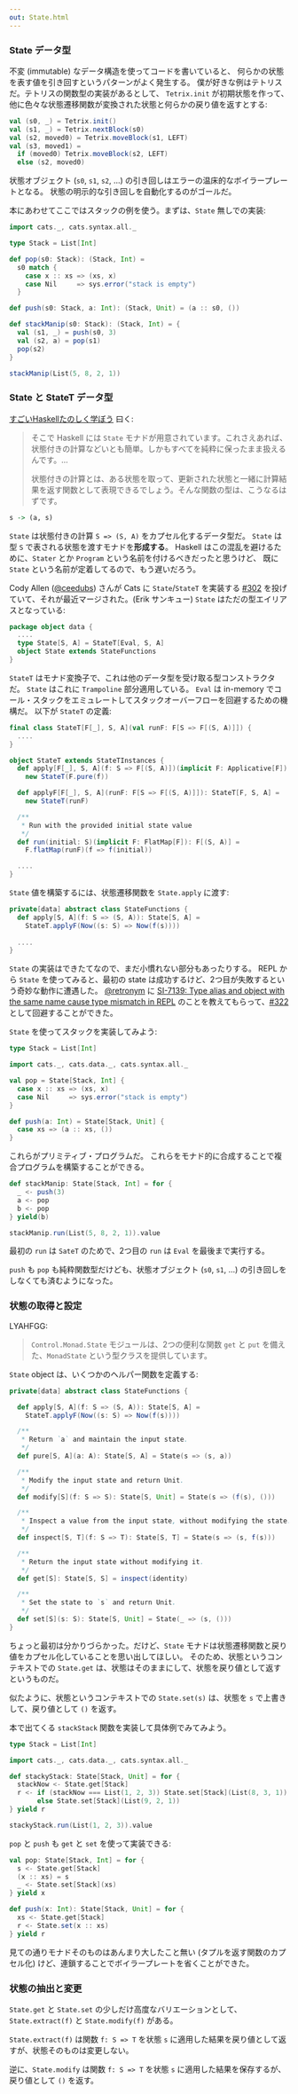 ```yaml
---
out: State.html
---
```


  [@ceedubs]: https://github.com/ceedubs
  [302]: https://github.com/typelevel/cats/pull/302
  [@retronym]: https://twitter.com/retronym
  [SI-7139]: https://issues.scala-lang.org/browse/SI-7139
  [322]: https://github.com/typelevel/cats/pull/322

### State データ型

不変 (immutable) なデータ構造を使ってコードを書いていると、
何らかの状態を表す値を引き回すというパターンがよく発生する。
僕が好きな例はテトリスだ。テトリスの関数型の実装があるとして、
`Tetrix.init` が初期状態を作って、他に色々な状態遷移関数が変換された状態と何らかの戻り値を返すとする:

```scala
val (s0, _) = Tetrix.init()
val (s1, _) = Tetrix.nextBlock(s0)
val (s2, moved0) = Tetrix.moveBlock(s1, LEFT)
val (s3, moved1) =
  if (moved0) Tetrix.moveBlock(s2, LEFT)
  else (s2, moved0)
```

状態オブジェクト (`s0`, `s1`, `s2`, ...) の引き回しはエラーの温床的なボイラープレートとなる。
状態の明示的な引き回しを自動化するのがゴールだ。

本にあわせてここではスタックの例を使う。まずは、`State` 無しでの実装:

```scala mdoc
import cats._, cats.syntax.all._

type Stack = List[Int]

def pop(s0: Stack): (Stack, Int) =
  s0 match {
    case x :: xs => (xs, x)
    case Nil     => sys.error("stack is empty")
  }

def push(s0: Stack, a: Int): (Stack, Unit) = (a :: s0, ())

def stackManip(s0: Stack): (Stack, Int) = {
  val (s1, _) = push(s0, 3)
  val (s2, a) = pop(s1)
  pop(s2)
}

stackManip(List(5, 8, 2, 1))
```

### State と StateT データ型


[すごいHaskellたのしく学ぼう](http://www.amazon.co.jp/dp/4274068854) 曰く:

> そこで Haskell には `State` モナドが用意されています。これさえあれば、状態付きの計算などいとも簡単。しかもすべてを純粋に保ったまま扱えるんです。...
>
> 状態付きの計算とは、ある状態を取って、更新された状態と一緒に計算結果を返す関数として表現できるでしょう。そんな関数の型は、こうなるはずです。

```haskell
s -> (a, s)
```

`State` は状態付きの計算 `S => (S, A)` をカプセル化するデータ型だ。
`State` は型 `S` で表される状態を渡すモナドを**形成する**。
Haskell はこの混乱を避けるために、`Stater` とか `Program` という名前を付けるべきだったと思うけど、
既に `State` という名前が定着してるので、もう遅いだろう。

Cody Allen ([@ceedubs][@ceedubs]) さんが Cats に
`State`/`StateT` を実装する [#302][302] を投げていて、それが最近マージされた。(Erik サンキュー)
`State` はただの型エイリアスとなっている:

```scala
package object data {
  ....
  type State[S, A] = StateT[Eval, S, A]
  object State extends StateFunctions
}
```

`StateT` はモナド変換子で、これは他のデータ型を受け取る型コンストラクタだ。
`State` はこれに `Trampoline` 部分適用している。
`Eval` は in-memory でコール・スタックをエミュレートしてスタックオーバーフローを回避するための機構だ。
以下が `StateT` の定義:

```scala
final class StateT[F[_], S, A](val runF: F[S => F[(S, A)]]) {
  ....
}

object StateT extends StateTInstances {
  def apply[F[_], S, A](f: S => F[(S, A)])(implicit F: Applicative[F]): StateT[F, S, A] =
    new StateT(F.pure(f))

  def applyF[F[_], S, A](runF: F[S => F[(S, A)]]): StateT[F, S, A] =
    new StateT(runF)

  /**
   * Run with the provided initial state value
   */
  def run(initial: S)(implicit F: FlatMap[F]): F[(S, A)] =
    F.flatMap(runF)(f => f(initial))

  ....
}


```

`State` 値を構築するには、状態遷移関数を `State.apply` に渡す:

```scala
private[data] abstract class StateFunctions {
  def apply[S, A](f: S => (S, A)): State[S, A] =
    StateT.applyF(Now((s: S) => Now(f(s))))
  
  ....
}
```

`State` の実装はできたてなので、まだ小慣れない部分もあったりする。
REPL から `State` を使ってみると、最初の state は成功するけど、2つ目が失敗するという奇妙な動作に遭遇した。
[@retronym][@retronym] に
[SI-7139: Type alias and object with the same name cause type mismatch in REPL][SI-7139]
のことを教えてもらって、[#322][322] として回避することができた。

`State` を使ってスタックを実装してみよう:

```scala mdoc:reset
type Stack = List[Int]

import cats._, cats.data._, cats.syntax.all._

val pop = State[Stack, Int] {
  case x :: xs => (xs, x)
  case Nil     => sys.error("stack is empty")
}

def push(a: Int) = State[Stack, Unit] {
  case xs => (a :: xs, ())
}
```

これらがプリミティブ・プログラムだ。
これらをモナド的に合成することで複合プログラムを構築することができる。

```scala mdoc
def stackManip: State[Stack, Int] = for {
  _ <- push(3)
  a <- pop
  b <- pop
} yield(b)

stackManip.run(List(5, 8, 2, 1)).value
```

最初の `run` は `SateT` のためで、2つ目の `run` は `Eval` を最後まで実行する。

`push` も `pop` も純粋関数型だけども、状態オブジェクト (`s0`, `s1`, ...)
の引き回しをしなくても済むようになった。

### 状態の取得と設定

LYAHFGG:

> `Control.Monad.State` モジュールは、2つの便利な関数 `get` と `put` を備えた、`MonadState` という型クラスを提供しています。

`State` object は、いくつかのヘルパー関数を定義する:

```scala
private[data] abstract class StateFunctions {

  def apply[S, A](f: S => (S, A)): State[S, A] =
    StateT.applyF(Now((s: S) => Now(f(s))))

  /**
   * Return `a` and maintain the input state.
   */
  def pure[S, A](a: A): State[S, A] = State(s => (s, a))

  /**
   * Modify the input state and return Unit.
   */
  def modify[S](f: S => S): State[S, Unit] = State(s => (f(s), ()))

  /**
   * Inspect a value from the input state, without modifying the state.
   */
  def inspect[S, T](f: S => T): State[S, T] = State(s => (s, f(s)))

  /**
   * Return the input state without modifying it.
   */
  def get[S]: State[S, S] = inspect(identity)

  /**
   * Set the state to `s` and return Unit.
   */
  def set[S](s: S): State[S, Unit] = State(_ => (s, ()))
}
```

ちょっと最初は分かりづらかった。だけど、`State` モナドは状態遷移関数と戻り値をカプセル化していることを思い出してほしい。
そのため、状態というコンテキストでの `State.get` は、状態はそのままにして、状態を戻り値として返すというものだ。

似たように、状態というコンテキストでの `State.set(s)` は、状態を `s` で上書きして、戻り値として `()` を返す。

本で出てくる `stackStack` 関数を実装して具体例でみてみよう。

```scala mdoc:reset
type Stack = List[Int]

import cats._, cats.data._, cats.syntax.all._

def stackyStack: State[Stack, Unit] = for {
  stackNow <- State.get[Stack]
  r <- if (stackNow === List(1, 2, 3)) State.set[Stack](List(8, 3, 1))
       else State.set[Stack](List(9, 2, 1))
} yield r

stackyStack.run(List(1, 2, 3)).value
```

`pop` と `push` も `get` と `set` を使って実装できる:

```scala mdoc
val pop: State[Stack, Int] = for {
  s <- State.get[Stack]
  (x :: xs) = s
  _ <- State.set[Stack](xs)
} yield x

def push(x: Int): State[Stack, Unit] = for {
  xs <- State.get[Stack]
  r <- State.set(x :: xs)
} yield r
```

見ての通りモナドそのものはあんまり大したこと無い (タプルを返す関数のカプセル化) けど、連鎖することでボイラープレートを省くことができた。

### 状態の抽出と変更

`State.get` と `State.set` の少しだけ高度なバリエーションとして、
`State.extract(f)` と `State.modify(f)` がある。

`State.extract(f)` は関数 `f: S => T` を状態 `s` に適用した結果を戻り値として返すが、状態そのものは変更しない。

逆に、`State.modify` は関数 `f: S => T` を状態 `s` に適用した結果を保存するが、戻り値として `()` を返す。
